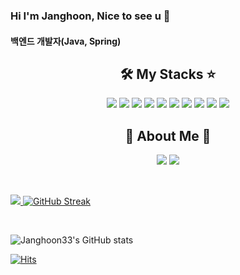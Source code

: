 
### Hi I'm Janghoon, Nice to see u 👋

#### 백엔드 개발자(Java, Spring)


<h2 align="center"> 🛠️ My Stacks ⭐</h2>

<p align="center"><img src="https://img.shields.io/badge/Python-3776AB?style=flat-square&logo=Python&logoColor=white"/> <img src="https://img.shields.io/badge/HTML-E34F26?style=flat-square&logo=HTML5&logoColor=white"/> <img src="https://img.shields.io/badge/CSS3-1572B6?style=flat-square&logo=CSS&logoColor=white"/> <img src="https://img.shields.io/badge/JavaScript-F7DF1E?style=flat-square&logo=JavaScript&logoColor=white"/> <img src="https://img.shields.io/badge/Java-40AEF0?style=flat-square&logo=Java&logoColor=white"/> <img src="https://img.shields.io/badge/MySQL-4479A1?style=flat-square&logo=MySQL&logoColor=white"/> <img src="https://img.shields.io/badge/Oracle-F80000?style=flat-square&logo=Oracle&logoColor=B=black"/> <img src="https://img.shields.io/badge/React-61DAFB?style=flat-square&logo=React&logoColor=white"/> <img src="https://img.shields.io/badge/SpringBoot-6DB33F?style=flat-square&logo=SpringBoot&logoColor=white"/> <img src="https://img.shields.io/badge/Node.js-339933?style=flat-square&logo=Node.js&logoColor=white"></p>

<h2 align="center"> 🐶 About Me 🐻 </h2>

<p align="center"><a href="https://blog.naver.com/h970303"><img src="https://img.shields.io/badge/ My blog-03C75A?style=flat-square&logo=Naver&logoColor=white&link=https://blog.naver.com/h970303"/></a>  <a href="https://www.notion.so/b2c5191c870646589bed49963bf68f5e"><img src="https://img.shields.io/badge/Notion-000000?style=flat-square&logo=Notion&logoColor=white&link=https://www.notion.so/Janghoon-s-page-ee84d4dd9b6343a6a4c585d03a914d56"/></p>

<br>


![](https://github-profile-summary-cards.vercel.app/api/cards/profile-details?username=Janghoon33&theme=nord_dark)
[![GitHub Streak](https://github-readme-streak-stats.herokuapp.com/?user=Janghoon33&theme=tokyonight)](https://git.io/streak-stats)

<br>

![Janghoon33's GitHub stats](https://github-readme-stats.vercel.app/api?username=Janghoon33&show_icons=true&theme=shades-of-purple)
<br>

[![Hits](https://hits.seeyoufarm.com/api/count/incr/badge.svg?url=https%3A%2F%2Fgithub.com%2FJanghoon33&count_bg=%2379C83D&title_bg=%23555555&icon=&icon_color=%23E7E7E7&title=hits&edge_flat=false)](https://hits.seeyoufarm.com)

<br>
